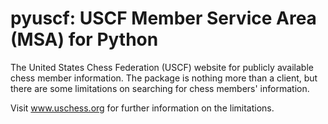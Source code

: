 # pyuscf: USCF Member Service Area (MSA) for Python

The United States Chess Federation (USCF) website for publicly available
chess member information. The package is nothing more than a client, but there
are some limitations on searching for chess members' information.

Visit www.uschess.org for further information on the limitations.